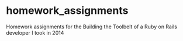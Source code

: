 homework_assignments
====================

Homework assignments for the Building the Toolbelt of a Ruby on Rails developer I took in 2014
